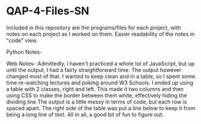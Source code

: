 # QAP-4-Files-SN

Included in this repository are the programs/files for each project, with notes on each project as I worked on them.
Easier readability of the notes in "code" view.

Python Notes-


Web Notes-
Admittedly, I haven't practiced a whole lot of JavaScript, but up until the output, I had a fairly straightforward time.
The output however changed most of that.
I wanted to keep clean and in a table, so I spent some time re-watching lectures and poking around W3 Schools.
I ended up using a table with 2 classes, right and left. 
This made it two columns and then using CSS to make the border between them white, effectively hiding the dividing line
The output is a little messy in terms of code, but each row is spaced apart.
The right side of the table was put a line below to keep it from being a long line of text.
All in all, a good bit of fun to figure out.
